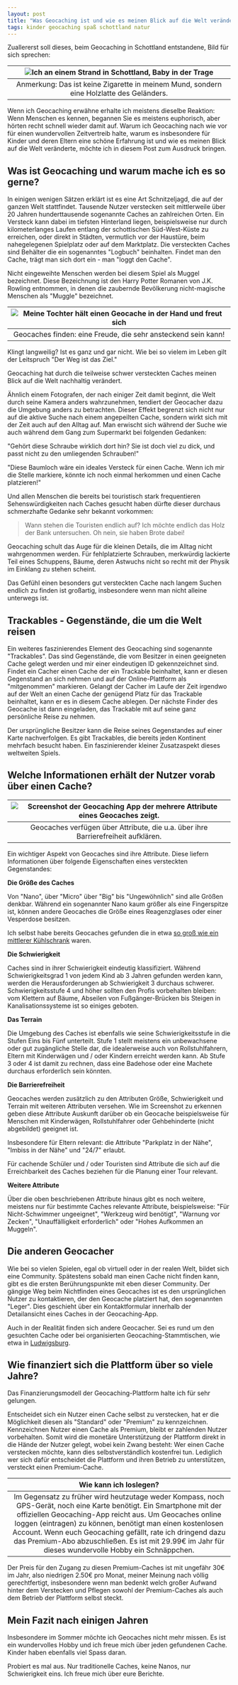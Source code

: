 ```yaml
---
layout: post
title: "Was Geocaching ist und wie es meinen Blick auf die Welt veränderte"
tags: kinder geocaching spaß schottland natur
---
```


Zuallererst soll dieses, beim Geocaching in Schottland entstandene, Bild für sich sprechen:

|![Ich an einem Strand in Schottland, Baby in der Trage](https://cloud.fschuttkowski.xyz/s/6gw3jcDkwNoSL7m/download/IMG_0281%20Edited.jpg)|
|:-:|
|Anmerkung: Das ist keine Zigarette in meinem Mund, sondern eine Holzlatte des Geländers.|

Wenn ich Geocaching erwähne erhalte ich meistens dieselbe Reaktion: Wenn Menschen es kennen, begannen Sie es meistens euphorisch, aber hörten recht schnell wieder damit auf. Warum ich Geocaching nach wie vor für einen wundervollen Zeitvertreib halte, warum es insbesondere für Kinder und deren Eltern eine schöne Erfahrung ist und wie es meinen Blick auf die Welt veränderte, möchte ich in diesem Post zum Ausdruck bringen. 

## Was ist Geocaching und warum mache ich es so gerne?

In einigen wenigen Sätzen erklärt ist es eine Art Schnitzeljagd, die auf der ganzen Welt stattfindet. Tausende Nutzer verstecken seit mittlerweile über 20 Jahren hunderttausende sogenannte Caches an zahlreichen Orten. Ein Versteck kann dabei im tiefsten Hinterland liegen, beispielsweise nur durch kilometerlanges Laufen entlang der schottischen Süd-West-Küste zu erreichen, oder direkt in Städten, vermutlich vor der Haustüre, beim nahegelegenen Spielplatz oder auf dem Marktplatz. Die versteckten Caches sind Behälter die ein sogenanntes "Logbuch" beinhalten. Findet man den Cache, trägt man sich dort ein - man "loggt den Cache".

Nicht eingeweihte Menschen werden bei diesem Spiel als Muggel bezeichnet. Diese Bezeichnung ist den Harry Potter Romanen von J.K. Rowling entnommen, in denen die zaubernde Bevölkerung nicht-magische Menschen als "Muggle" bezeichnet.

|![Meine Tochter hält einen Geocache in der Hand und freut sich](https://cloud.fschuttkowski.xyz/s/TydjB3m3okjjXtr/download/IMG_0564.JPG)|
|:-:|
|Geocaches finden: eine Freude, die sehr ansteckend sein kann!|

Klingt langweilig? Ist es ganz und gar nicht. Wie bei so vielem im Leben gilt der Leitspruch "Der Weg ist das Ziel." 

Geocaching hat durch die teilweise schwer versteckten Caches meinen Blick auf die Welt nachhaltig verändert. 

Ähnlich einem Fotografen, der nach einiger Zeit damit beginnt, die Welt durch seine Kamera anders wahrzunehmen, tendiert der Geocacher dazu die Umgebung anders zu betrachten. Dieser Effekt begrenzt sich nicht nur auf die aktive Suche nach einem angepeilten Cache, sondern wirkt sich mit der Zeit auch auf den Alltag auf. Man erwischt sich während der Suche wie auch während dem Gang zum Supermarkt bei folgenden Gedanken:

"Gehört diese Schraube wirklich dort hin? Sie ist doch viel zu dick, und passt nicht zu den umliegenden Schrauben!"

"Diese Baumloch wäre ein ideales Versteck für einen Cache. Wenn ich mir die Stelle markiere, könnte ich noch einmal herkommen und einen Cache platzieren!"

Und allen Menschen die bereits bei touristisch stark frequentieren Sehenswürdigkeiten nach Caches gesucht haben dürfte dieser durchaus schmerzhafte Gedanke sehr bekannt vorkommen:

> Wann stehen die Touristen endlich auf? Ich möchte endlich das Holz der Bank untersuchen. Oh nein, sie haben Brote dabei!

Geocaching schult das Auge für die kleinen Details, die im Alltag nicht wahrgenommen werden. Für fehlplatzierte Schrauben, merkwürdig lackierte Teil eines Schuppens, Bäume, deren Astwuchs nicht so recht mit der Physik im Einklang zu stehen scheint. 

Das Gefühl einen besonders gut versteckten Cache nach langem Suchen endlich zu finden ist großartig, insbesondere wenn man nicht alleine unterwegs ist.

## Trackables - Gegenstände, die um die Welt reisen

Ein weiteres faszinierendes Element des Geocaching sind sogenannte "Trackables". Das sind Gegenstände, die vom Besitzer in einen geeigneten Cache gelegt werden und mir einer eindeutigen ID gekennzeichnet sind. Findet ein Cacher einen Cache der ein Trackable beinhaltet, kann er diesen Gegenstand an sich nehmen und auf der Online-Plattform als "mitgenommen" markieren. Gelangt der Cacher im Laufe der Zeit irgendwo auf der Welt an einen Cache der genügend Platz für das Trackable beinhaltet, kann er es in diesem Cache ablegen. Der nächste Finder des Geocache ist dann eingeladen, das Trackable mit auf seine ganz persönliche Reise zu nehmen. 

Der ursprüngliche Besitzer kann die Reise seines Gegenstandes auf einer Karte nachverfolgen. Es gibt Trackables, die bereits jeden Kontinent mehrfach besucht haben. Ein faszinierender kleiner Zusatzaspekt dieses weltweiten Spiels.

## Welche Informationen erhält der Nutzer vorab über einen Cache?


|![Screenshot der Geocaching App der mehrere Attribute eines Geocaches zeigt.](https://cloud.fschuttkowski.xyz/s/3XA9FconJtyGWmB/download/Screenshot_20220202-212847)|
|:-:|
|Geocaches verfügen über Attribute, die u.a. über ihre Barrierefreiheit aufklären.|

Ein wichtiger Aspekt von Geocaches sind ihre Attribute. Diese liefern Informationen über folgende Eigenschaften eines versteckten Gegenstandes:

**Die Größe des Caches**

Von "Nano", über "Micro" über "Big" bis "Ungewöhnlich" sind alle Größen denkbar. Während ein sogenannter Nano kaum größer als eine Fingerspitze ist, können andere Geocaches die Größe eines Reagenzglases oder einer Vesperdose besitzen. 

Ich selbst habe bereits Geocaches gefunden die in etwa [so groß wie ein mittlerer Kühlschrank](https://www.geocaching.com/geocache/GC3VQ7Q_hotel-zum-grunen-frosch) waren.

**Die Schwierigkeit**

Caches sind in ihrer Schwierigkeit eindeutig klassifiziert. Während Schwierigkeitsgrad 1 von jedem Kind ab 3 Jahren gefunden werden kann, werden die Herausforderungen ab Schwierigkeit 3 durchaus schwerer. Schwierigkeitsstufe 4 und höher sollten den Profis vorbehalten bleiben: vom Klettern auf Bäume, Abseilen von Fußgänger-Brücken bis Steigen in Kanalisationssysteme ist so einiges geboten.

**Das Terrain**

Die Umgebung des Caches ist ebenfalls wie seine Schwierigkeitsstufe in die Stufen Eins bis Fünf unterteilt. Stufe 1 stellt meistens ein unbewachsene oder gut zugängliche Stelle dar, die idealerweise auch von Rollstuhlfahrern, Eltern mit Kinderwägen und / oder Kindern erreicht werden kann. Ab Stufe 3 oder 4 ist damit zu rechnen, dass eine Badehose oder eine Machete durchaus erforderlich sein könnten.

**Die Barrierefreiheit**

Geocaches werden zusätzlich zu den Attributen Größe, Schwierigkeit und Terrain mit weiteren Attributen versehen. Wie im Screenshot zu erkennen geben diese Attribute Auskunft darüber ob ein Geocache beispielsweise für Menschen mit Kinderwägen, Rollstuhlfahrer oder Gehbehinderte (nicht abgebildet) geeignet ist. 

Insbesondere für Eltern relevant: die Attribute "Parkplatz in der Nähe", "Imbiss in der Nähe" und "24/7" erlaubt.

Für cachende Schüler und / oder Touristen sind Attribute die sich auf die Erreichbarkeit des Caches beziehen für die Planung einer Tour relevant. 

**Weitere Attribute**

Über die oben beschriebenen Attribute hinaus gibt es noch weitere, meistens nur für bestimmte Caches relevante Attribute, beispielsweise: "Für Nicht-Schwimmer ungeeignet", "Werkzeug wird benötigt", "Warnung vor Zecken", "Unauffälligkeit erforderlich" oder "Hohes Aufkommen an Muggeln".

## Die anderen Geocacher

Wie bei so vielen Spielen, egal ob virtuell oder in der realen Welt, bildet sich eine Community. Spätestens sobald man einen Cache nicht finden kann, gibt es die ersten Berührungspunkte mit eben dieser Community. Der gängige Weg beim Nichtfinden eines Geocaches ist es den ursprünglichen Nutzer zu kontaktieren, der den Geocache platziert hat, den sogenannten "Leger". Dies geschieht über ein Kontaktformular innerhalb der Detailansicht eines Caches in der Geocaching-App.

Auch in der Realität finden sich andere Geocacher. Sei es rund um den gesuchten Cache oder bei organisierten Geocaching-Stammtischen, wie etwa in [Ludwigsburg](https://www.geocaching.com/geocache/GC7EJQ6_ludwigsburger-stammtisch-45).


## Wie finanziert sich die Plattform über so viele Jahre?

Das Finanzierungsmodell der Geocaching-Plattform halte ich für sehr gelungen.

Entscheidet sich ein Nutzer einen Cache selbst zu verstecken, hat er die Möglichkeit diesen als "Standard" oder "Premium" zu kennzeichnen. Kennzeichnen Nutzer einen Cache als Premium, bleibt er zahlenden Nutzer vorbehalten. Somit wird die monetäre Unterstützung der Plattform direkt in die Hände der Nutzer gelegt, wobei kein Zwang besteht: Wer einen Cache verstecken möchte, kann dies selbstverständlich kostenfrei tun. Lediglich wer sich dafür entscheidet die Plattform und ihren Betrieb zu unterstützen, versteckt einen Premium-Cache.

|Wie kann ich loslegen?|
|:-:|
|Im Gegensatz zu früher wird heutzutage weder Kompass, noch GPS-Gerät, noch eine Karte benötigt. Ein Smartphone mit der offiziellen Geocaching-App reicht aus. Um Geocaches online loggen (eintragen) zu können, benötigt man einen kostenlosen Account. Wenn euch Geocaching gefällt, rate ich dringend dazu das Premium-Abo abzuschließen. Es ist mit 29.99€ im Jahr für dieses wundervolle Hobby ein Schnäppchen.|

Der Preis für den Zugang zu diesen Premium-Caches ist mit ungefähr 30€ im Jahr, also niedrigen 2.50€ pro Monat, meiner Meinung nach völlig gerechtfertigt, insbesondere wenn man bedenkt welch großer Aufwand hinter dem Verstecken und Pflegen sowohl der Premium-Caches als auch dem Betrieb der Plattform selbst steckt.

## Mein Fazit nach einigen Jahren

Insbesondere im Sommer möchte ich Geocaches nicht mehr missen. Es ist ein wundervolles Hobby und ich freue mich über jeden gefundenen Cache. Kinder haben ebenfalls viel Spass daran.

Probiert es mal aus. Nur traditionelle Caches, keine Nanos, nur Schwierigkeit eins. 
Ich freue mich über eure Berichte.

